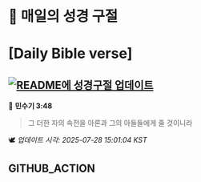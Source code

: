 # 🙏 매일의 성경 구절
# [Daily Bible verse]
## [![README에 성경구절 업데이트](https://github.com/DONGSUKA/first_test/actions/workflows/update-readme-bible.yml/badge.svg)](https://github.com/DONGSUKA/first_test/actions/workflows/update-readme-bible.yml)
<!-- START_BIBLE_VERSE -->
📖 **민수기 3:48**
> 그 더한 자의 속전을 아론과 그의 아들들에게 줄 것이니라

🕊️ _업데이트 시각: 2025-07-28 15:01:04 KST_
  <!-- END_BIBLE_VERSE -->
## GITHUB_ACTION
